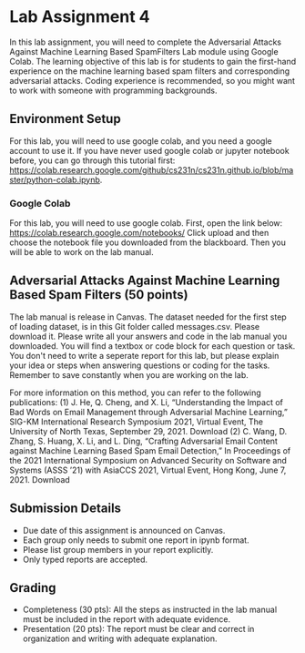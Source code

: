 # Lab Assignment 4
In this lab assignment, you will need to complete the Adversarial Attacks Against Machine Learning Based SpamFilters Lab module using Google Colab. The learning objective of this lab is for students to gain the first-hand experience on the machine learning based spam filters and corresponding adversarial attacks. Coding experience is recommended, so you might want to work with someone with programming backgrounds. 

## Environment Setup

For this lab, you will need to use google colab, and you need a google account to use it. If you have never used google colab or jupyter notebook before, you can go through this tutorial first: https://colab.research.google.com/github/cs231n/cs231n.github.io/blob/master/python-colab.ipynb.

### Google Colab
For this lab, you will need to use google colab. First, open the link below:
https://colab.research.google.com/notebooks/
Click upload and then choose the notebook file you downloaded from the blackboard.
Then you will be able to work on the lab manual. 

## Adversarial Attacks Against Machine Learning Based Spam Filters (50 points)
The lab manual is release in Canvas. The dataset needed for the first step of loading dataset, is in this Git folder called messages.csv. Please download it.
Please write all your answers and code in the lab manual you downloaded. You will find a textbox or code block for each question or task. You don't need to write a seperate report for this lab, but please explain your idea or steps when answering questions or coding for the tasks.
Remember to save constantly when you are working on the lab.

For more information on this method, you can refer to the following publications:
(1) J. He, Q. Cheng, and X. Li, “Understanding the Impact of Bad Words on Email Management through Adversarial Machine Learning,” SIG-KM International Research Symposium 2021, Virtual Event, The University of North Texas, September 29, 2021. Download
(2) C. Wang, D. Zhang, S. Huang, X. Li, and L. Ding, “Crafting Adversarial Email Content against Machine Learning Based Spam Email Detection,” In Proceedings of the 2021 International Symposium on Advanced Security on Software and Systems (ASSS ’21) with AsiaCCS 2021, Virtual Event, Hong Kong, June 7, 2021. Download

## Submission Details

- Due date of this assignment is announced on Canvas.
- Each group only needs to submit one report in ipynb format.
- Please list group members in your report explicitly.
- Only typed reports are accepted.

## Grading

- Completeness (30 pts): All the steps as instructed in the lab manual must be included in the report with adequate evidence.
- Presentation (20 pts): The report must be clear and correct in organization and writing with adequate explanation.
